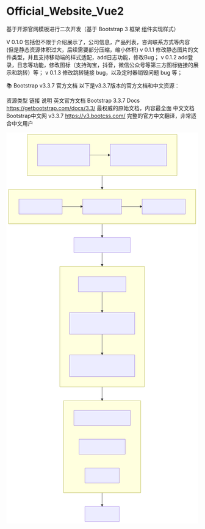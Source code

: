# Official_Website_Vue2
基于开源官网模板进行二次开发（基于 Bootstrap 3 框架 组件实现样式）

V 0.1.0 包括但不限于介绍展示了，公司信息，产品列表，咨询联系方式等内容 (但是静态资源体积过大，后续需要部分压缩，缩小体积)
v 0.1.1 修改静态图片的文件类型，并且支持移动端的样式适配，add日志功能，修改Bug；
v 0.1.2 add登录，日志等功能，修改图标（支持淘宝，抖音，微信公众号等第三方图标链接的展示和跳转）等；
v 0.1.3 修改跳转链接 bug，以及定时器销毁问题 bug 等；


📚 Bootstrap v3.3.7 官方文档
以下是v3.3.7版本的官方文档和中文资源：

资源类型	链接	说明
英文官方文档	Bootstrap 3.3.7 Docs https://getbootstrap.com/docs/3.3/ 	最权威的原始文档，内容最全面
中文文档	Bootstrap中文网 v3.3.7	 https://v3.bootcss.com/  完整的官方中文翻译，非常适合中文用户

![项目图标](./src/assets/img/deepseek_mermaid.svg)

